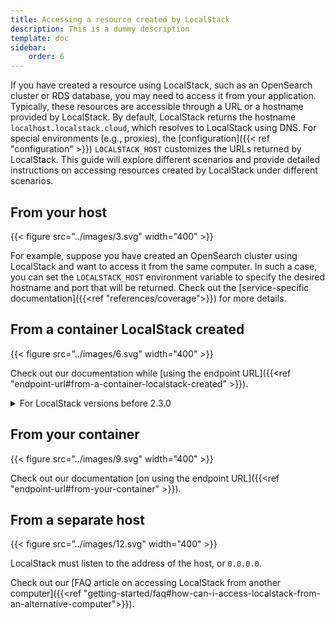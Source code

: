```yaml
---
title: Accessing a resource created by LocalStack
description: This is a dummy description
template: doc
sidebar:
    order: 6
---
```


If you have created a resource using LocalStack, such as an OpenSearch cluster or RDS database, you may need to access it from your application.
Typically, these resources are accessible through a URL or a hostname provided by LocalStack.
By default, LocalStack returns the hostname `localhost.localstack.cloud`, which resolves to LocalStack using DNS.
For special environments (e.g., proxies), the [configuration]({{< ref "configuration" >}}) `LOCALSTACK_HOST` customizes the URLs returned by LocalStack.
This guide will explore different scenarios and provide detailed instructions on accessing resources created by LocalStack under different scenarios.

## From your host

{{< figure src="../images/3.svg" width="400" >}}

For example, suppose you have created an OpenSearch cluster using LocalStack and want to access it from the same computer.
In such a case, you can set the `LOCALSTACK_HOST` environment variable to specify the desired hostname and port that will be returned.
Check out the [service-specific documentation]({{<ref "references/coverage">}}) for more details.

## From a container LocalStack created

{{< figure src="../images/6.svg" width="400" >}}

Check out our documentation while [using the endpoint URL]({{<ref "endpoint-url#from-a-container-localstack-created" >}}).

<details>
<summary>For LocalStack versions before 2.3.0</summary>
The Lambda service in LocalStack also supports the <code>HOSTNAME_FROM_LAMBDA</code> environment variable, which can be handy if LocalStack is reachable through a specific hostname.
Suppose you're running LocalStack in a <a href="https://docs.docker.com/network/bridge/">user-defined network</a> using Docker, where the LocalStack container can be accessed from other containers in the network using its service name.
In that case, you can set the <code>HOSTNAME_FROM_LAMBDA</code> environment variable to this value to help resolve any issues with lambda functions accessing resources created by LocalStack.
</details>

## From your container

{{< figure src="../images/9.svg" width="400" >}}

Check out our documentation [on using the endpoint URL]({{<ref "endpoint-url#from-your-container" >}}).

## From a separate host

{{< figure src="../images/12.svg" width="400" >}}

LocalStack must listen to the address of the host, or `0.0.0.0`.

Check out our [FAQ article on accessing LocalStack from another computer]({{<ref "getting-started/faq#how-can-i-access-localstack-from-an-alternative-computer">}}).
